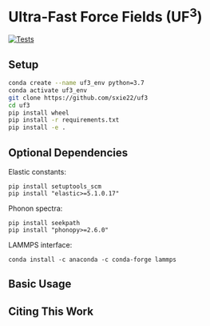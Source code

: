 # Ultra-Fast Force Fields (UF<sup>3</sup>)

[![Tests](https://github.com/sxie22/fast-linear-qmml/workflows/Tests/badge.svg)](https://github.com/sxie22/fast-linear-qmml/actions)

## Setup
```bash
conda create --name uf3_env python=3.7
conda activate uf3_env
git clone https://github.com/sxie22/uf3
cd uf3
pip install wheel
pip install -r requirements.txt
pip install -e .
```

## Optional Dependencies
Elastic constants:
```
pip install setuptools_scm
pip install "elastic>=5.1.0.17"
```

Phonon spectra:
```
pip install seekpath
pip install "phonopy>=2.6.0"
```

LAMMPS interface:
```
conda install -c anaconda -c conda-forge lammps
```

## Basic Usage

## Citing This Work

